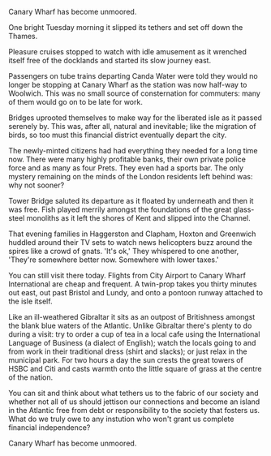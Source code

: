 Canary Wharf has become unmoored.

One bright Tuesday morning it slipped its tethers and set off down the Thames.

Pleasure cruises stopped to watch with idle amusement as it wrenched itself free of the docklands and started its slow journey east.

Passengers on tube trains departing Canda Water were told they would no longer be stopping at Canary Wharf as the station was now half-way to Woolwich. This was no small source of consternation for commuters: many of them would go on to be late for work.

Bridges uprooted themselves to make way for the liberated isle as it passed serenely by. This was, after all, natural and inevitable; like the migration of birds, so too must this financial district eventually depart the city.

The newly-minted citizens had had everything they needed for a long time now. There were many highly profitable banks, their own private police force and as many as four Prets. They even had a sports bar. The only mystery remaining on the minds of the London residents left behind was: why not sooner?

Tower Bridge saluted its departure as it floated by underneath and then it was free. Fish played merrily amongst the foundations of the great glass-steel monoliths as it left the shores of Kent and slipped into the Channel.

That evening families in Haggerston and Clapham, Hoxton and Greenwich huddled around their TV sets to watch news helicopters buzz around the spires like a crowd of gnats. 'It's ok,' They whispered to one another, 'They're somewhere better now. Somewhere with lower taxes.'

You can still visit there today. Flights from City Airport to Canary Wharf International are cheap and frequent. A twin-prop takes you thirty minutes out east, out past Bristol and Lundy, and onto a pontoon runway attached to the isle itself.

Like an ill-weathered Gibraltar it sits as an outpost of Britishness amongst the blank blue waters of the Atlantic. Unlike Gibraltar there's plenty to do during a visit: try to order a cup of tea in a local cafe using the International Language of Business (a dialect of English); watch the locals going to and from work in their traditional dress (shirt and slacks); or just relax in the municipal park. For two hours a day the sun crests the great towers of HSBC and Citi and casts warmth onto the little square of grass at the centre of the nation.

You can sit and think about what tethers us to the fabric of our society and whether not all of us should jettison our connections and become an island in the Atlantic free from debt or responsibility to the society that fosters us. What do we truly owe to any instution who won't grant us complete financial independence? 

Canary Wharf has become unmoored.